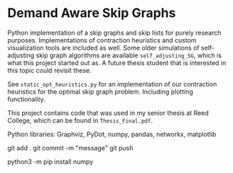 # Demand Aware Skip Graphs
Python implementation of a skip graphs and skip lists for purely research purposes. Implementations of contraction heuristics and custom visualization tools are included as well.
Some older simulations of self-adjusting skip graph algorithms are available `self_adjusting_SG`, which is what this project started out as. A future thesis student that is interested in this topic could revisit these.

See `static_opt_heuristics.py` for an implementation of our contraction heuristics for the optimal skip graph problem. Including plotting functionality. 

This project contains code that was used in my senior thesis at Reed College, which can be found in `Thesis_Final.pdf`.

Python libraries: Graphviz, PyDot, numpy, pandas, networkx, matplotlib

git add .
git commit -m "message"
git push


python3 -m pip install numpy
